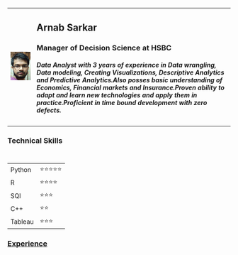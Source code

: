<style>
td, th {
   border: none!important;
}
</style>

<table>
  <tr>
    <td> <img src="/images/Arnab_Image.jpg" alt="Arnab Sarkar's image" style="width: 350px;"/> </td>
    <td><h2><p>Arnab Sarkar</p></h2> <h3><p>Manager of Decision Science at HSBC</p></h3> <h5><p>Data Analyst with 3 years of experience in Data wrangling, Data modeling,                 Creating Visualizations, Descriptive Analytics and Predictive Analytics.Also posses basic understanding of Economics, Financial markets and                              Insurance.Proven ability to adapt and learn new technologies and apply them in practice.Proficient in time bound development with zero defects.                 </p></h5></td>     
  </tr> 
</table>

### Technical Skills

|&nbsp;|&nbsp;              
|-------|------------------------------
|Python |:star::star::star::star::star:
|R      |:star::star::star::star:
|SQl    |:star::star::star:
|C++    |:star::star:
|Tableau|:star::star::star:

### [Experience](experience.md)



